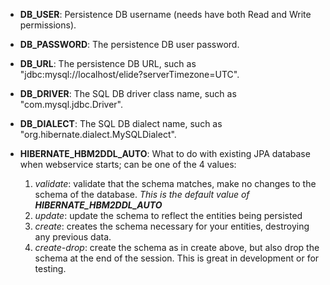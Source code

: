 - **DB_USER**: Persistence DB username (needs have both Read and Write permissions).

- **DB_PASSWORD**: The persistence DB user password.

- **DB_URL**: The persistence DB URL, such as "jdbc:mysql://localhost/elide?serverTimezone=UTC".

- **DB_DRIVER**: The SQL DB driver class name, such as "com.mysql.jdbc.Driver".

- **DB_DIALECT**: The SQL DB dialect name, such as "org.hibernate.dialect.MySQLDialect".

- **HIBERNATE_HBM2DDL_AUTO**: What to do with existing JPA database when webservice starts; can be one of the 4 values:

    1. _validate_: validate that the schema matches, make no changes to the schema of the database. _This is the default
       value of **HIBERNATE_HBM2DDL_AUTO**_
    2. _update_: update the schema to reflect the entities being persisted
    3. _create_: creates the schema necessary for your entities, destroying any previous data.
    4. _create-drop_: create the schema as in create above, but also drop the schema at the end of the session. This is
       great in development or for testing.

[Hibernate `hibernate.hbm2ddl.auto` property]: https://stackoverflow.com/questions/18077327/hibernate-hbm2ddl-auto-possible-values-and-what-they-do

[Java system properties]: https://docs.oracle.com/javase/tutorial/essential/environment/sysprop.html

[operating system's environment variables]: https://docs.oracle.com/javase/tutorial/essential/environment/env.html